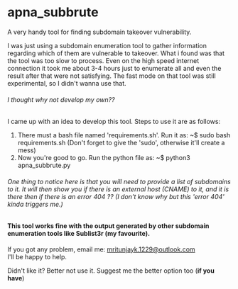 # apna_subbrute
A very handy tool for finding subdomain takeover vulnerability.

I was just using a subdomain enumeration tool to gather information regarding which of them are vulnerable to takeover. What i found was that the tool was too slow to process. Even on the high speed internet connection it took me about 3-4 hours just to enumerate all and even the result after that were not satisfying. The fast mode on that tool was still experimental, so I didn't wanna use that. 

###### I thought why not develop my own??

I came up with an idea to develop this tool. Steps to use it are as follows:

1. There must a bash file named 'requirements.sh'. Run it as:  ~$ sudo bash requirements.sh 
   (Don't forget to give the 'sudo', otherwise it'll create a mess)
2. Now you're good to go. Run the python file as:  ~$ python3 apna_subbrute.py

###### One thing to notice here is that you will need to provide a list of subdomains to it. It will then show you if there is an external host (CNAME) to it, and it is there then if there is an error 404 ?? (I don't know why but this 'error 404' kinda triggers me.)

#### This tool works fine with the output generated by other subdomain enumeration tools like Sublist3r (my favourite).

If you got any problem, email me: mritunjayk.1229@outlook.com     
I'll be happy to help.

Didn't like it? Better not use it. 
Suggest me the better option too (**if you have**)

